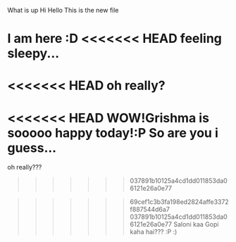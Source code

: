 What is up
Hi Hello
This is the new file

I am here :D
<<<<<<< HEAD
feeling sleepy...
=======
<<<<<<< HEAD
oh really?
=======
<<<<<<< HEAD
WOW!Grishma is sooooo happy today!:P
So are you i guess...
=======
oh really???
>>>>>>> 037891b10125a4cd1dd011853da06121e26a0e77

>>>>>>> 69cef1c3b3fa198ed2824affe3372f887544d6a7
>>>>>>> 037891b10125a4cd1dd011853da06121e26a0e77
 Saloni kaa Gopi kaha hai??? :P :)

